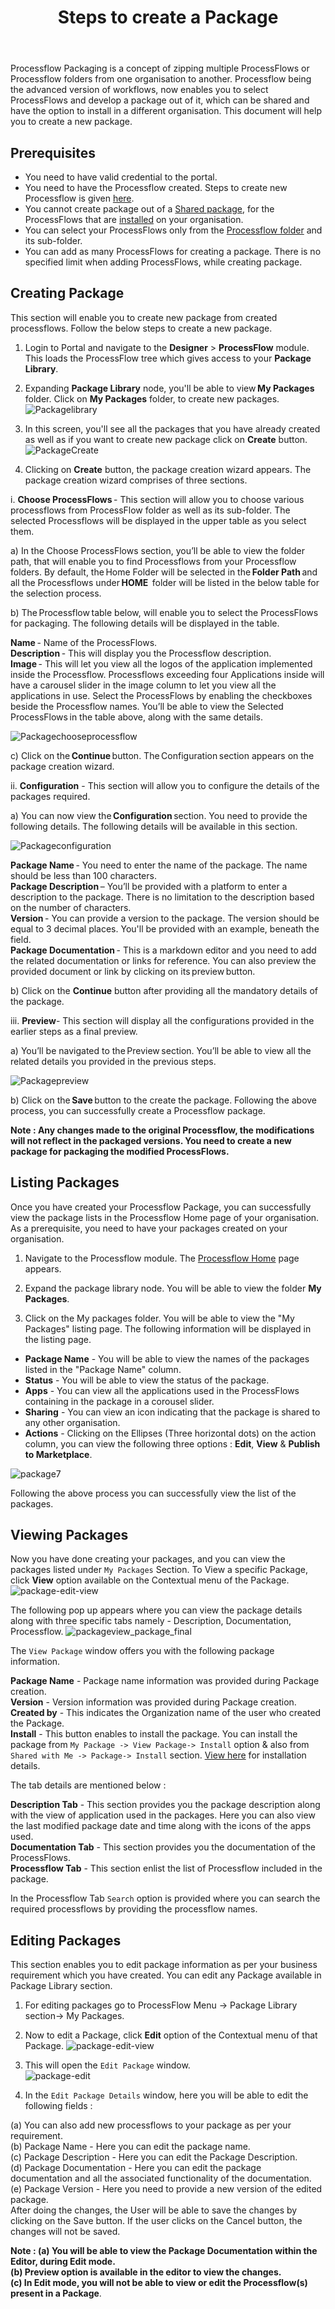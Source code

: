 ﻿---
title: "Steps to create a Package"
description: "Experience the flavour of creating, editing and viewing packages."
keywords: "create packages, listing packages, viewing packages, editing packages"
toc: true
tag: developers
category: "Processflow"
menus: 
   packagesoverview:
        title: "Creating a Package"
        weight: 1
        icon: fa fa-file-word-o
        identifier: packageprocessflow
---

Processflow Packaging is a concept of zipping multiple ProcessFlows or Processflow folders from one organisation to another. 
Processflow being the advanced version of workflows, now enables you to select ProcessFlows and develop a package out of it, which can be shared and have the option to install
in a different organisation. This document will help you to create a new package.

## Prerequisites

- You need to have valid credential to the portal.
- You need to have the Processflow created. Steps to create new Processflow is given [here](/getting%20started/create-your-first-processflow/).
- You cannot create package out of a [Shared package](/processflow/processflow-package-sharing/), for the ProcessFlows that are [installed](/processflow/processflow-package-installation/) on your organisation.
- You can select your ProcessFlows only from the [Processflow folder](/processflow/processflow-listing-page/#process-flow-folder) and its sub-folder.
- You can add as many ProcessFlows for creating a package. There is no specified limit when adding ProcessFlows, while creating package.

## Creating Package

This section will enable you to create new package from created processflows. Follow the below steps to create a new package.

1. Login to Portal and navigate to the **Designer** > **ProcessFlow** module. This loads the ProcessFlow tree which gives access to your **Package Library**. 
2. Expanding **Package Library** node, you'll be able to view **My Packages** folder. Click on **My Packages** folder, to create new packages. 
![Packagelibrary](/staticfiles/processflow/media/packagelibrary.png)

3. In this screen, you'll see all the packages that you have already created as well as if you want to create new package click on **Create** button.
![PackageCreate](/staticfiles/processflow/media/package-create.png)

4. Clicking on **Create** button, the package creation wizard appears. The package creation wizard comprises of three sections.

i. **Choose ProcessFlows** - This section will allow you to choose various processflows from ProcessFlow folder as well as its sub-folder. The selected Processflows will be displayed in the upper table as you select them. 

a) In the Choose ProcessFlows section, you’ll be able to view the folder path, that will enable you to find Processflows from your Processflow folders. By default, the Home Folder will be selected in the **Folder Path** and all the Processflows under **HOME**  folder will be listed in the below table for the selection process. 

b) The Processflow table below, will enable you to select the ProcessFlows for packaging. The following details will be displayed in the table. 

   **Name** - Name of the ProcessFlows.                   
   **Description** - This will display you the Processflow description.             
   **Image** - This will let you view all the logos of the application implemented inside the Processflow. Processflows exceeding four Applications inside will have a carousel slider in the image column to let you view all the applications in use. 
    Select the ProcessFlows by enabling the checkboxes beside the Processflow names. You’ll be able to view the Selected ProcessFlows in the table above, along with the same details. 

![Packagechooseprocessflow](/staticfiles/processflow/media/package-chooseprocessflow.png)

c) Click on the **Continue** button. The Configuration section appears on the package creation wizard.


ii. **Configuration** - This section will allow you to configure the details of the packages required.

a) You can now view the **Configuration** section. You need to provide the following details. The following details will be available in this section. 

![Packageconfiguration](/staticfiles/processflow/media/package-configuration.png)

**Package Name** - You need to enter the name of the package. The name should be less than 100 characters.                
**Package Description** – You’ll be provided with a platform to enter a description to the package. There is no limitation to the description based on the number of characters.                        
**Version** - You can provide a version to the package. The version should be equal to 3 decimal places. You'll be provided with an example, beneath the field.                          
**Package Documentation** - This is a markdown editor and you need to add the related documentation or links for reference. You can also preview the provided document or link by clicking on its preview button.                              

b) Click on the **Continue** button after providing all the mandatory details of the package.


iii. **Preview**- This section will display all the configurations provided in the earlier steps as a final preview. 

a) You’ll be navigated to the Preview section. You’ll be able to view all the related details you provided in the previous steps. 

![Packagepreview](/staticfiles/processflow/media/package-preview.png)

b) Click on the **Save** button to the create the package. Following the above process, you can successfully create a Processflow package. 

**Note : Any changes made to the original Processflow, the modifications will not reflect in the packaged versions. You need to create a new package for packaging the modified ProcessFlows.** 


## Listing Packages

Once you have created your Processflow Package, you can successfully view the package lists in the Processflow Home page of your organisation. As a prerequisite, you need to have your packages created on your organisation.

1) Navigate to the Processflow module. The [Processflow Home](/processflow/processflow-listing-page/) page appears.

2) Expand the package library node. You will be able to view the folder **My Packages**. 

3) Click on the My packages folder. You will be able to view the "My Packages" listing page. The following information will be displayed in the listing page.

- **Package Name** - You will be able to view the names of the packages listed in the "Package Name" column.
- **Status** - You will be able to view the status of the package.
- **Apps** - You can view all the applications used in the ProcessFlows containing in the package in a corousel slider.
- **Sharing** - You can view an icon indicating that the package is shared to any other organisation.
- **Actions** - Clicking on the Ellipses (Three horizontal dots) on the action column, you can view the following three options : **Edit**, **View** & **Publish to Marketplace**.

![package7](/staticfiles/processflow/media/package7.PNG)

Following the above process you can successfully view the list of the packages.

## Viewing Packages

Now you have done creating your packages, and you can view the packages listed under `My Packages` Section. 
To View a specific Package,  click **View** option available on the Contextual menu of the Package.
![package-edit-view](/staticfiles/processflow/media/package-edit-view.png)

The following pop up appears where you can view the package details along with 
three specific tabs namely - Description, Documentation, Processflow.
![packageview_package_final](/staticfiles/processflow/media/packageview.png)

The `View Package` window offers you with the following package information.  

**Package Name** - Package name information was provided during Package creation.     
**Version** -  Version information was provided during Package creation.    
**Created by** - This indicates the Organization name of the user who created the Package.     
**Install** - This button enables to install the package. You can install the package from `My Package -> View Package-> Install` option & also 
from `Shared with Me -> Package-> Install` section. [View here](/processflow/processflow-package-installation/) 
for installation details.  

The tab details are mentioned below :

**Description Tab** - This section provides you the package description along with the view of application
used in the packages. Here you can also view the last modified package date and time along with the icons of the apps used.       
**Documentation Tab** - This section provides you the documentation of the ProcessFlows.        
**Processflow Tab** - This section enlist the list of Processflow included in the package.      

In the Processflow Tab  `Search` option is provided where you can search the required 
processflows by providing the processflow names.  

## Editing Packages

This section enables you to edit package information as per your business requirement which you have 
created. You can edit any Package available in Package Library section.

1. For editing packages go to ProcessFlow Menu -> Package Library section-> My Packages.
2. Now to edit a  Package, click **Edit** option of the Contextual menu of that Package.
![package-edit-view](/staticfiles/processflow/media/packageedit.png)  

3. This will open the `Edit Package` window.  
![package-edit](/staticfiles/processflow/media/packageedit1.png)

4. In the `Edit Package Details` window, here you will be able to edit the following fields :

(a) You can also add new processflows to your package as per your requirement.     
(b) Package Name - Here you can edit the package name.                   
(c) Package Description - Here you can edit the Package Description.                    
(d) Package Documentation - Here you can edit the package documentation and all the associated functionality of the documentation.                         
(e) Package Version - Here you need to provide a new version of the edited package.                        
After doing the changes, the User will be able to save the changes by clicking on the Save button. 
If the user clicks on the Cancel button, the changes will not be saved.  

**Note : (a) You will be able to view the Package Documentation within the Editor, during Edit mode.  
(b) Preview option is available in the editor to view the changes.  
(c) In Edit mode, you will not be able to view or edit the Processflow(s) present in a Package**.  





